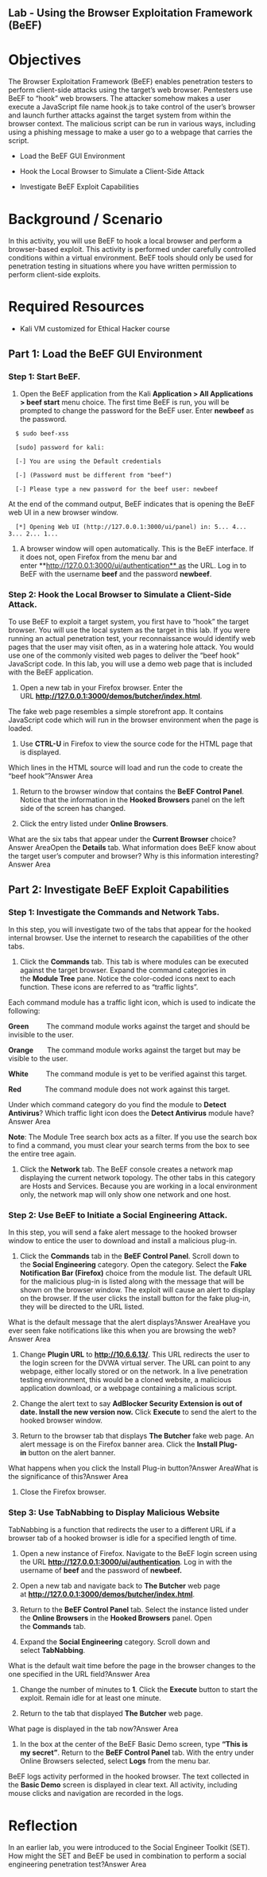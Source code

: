 ## Lab - Using the Browser Exploitation Framework (BeEF)

Objectives
==========

The Browser Exploitation Framework (BeEF) enables penetration testers to perform client-side attacks using the target’s web browser. Pentesters use BeEF to “hook” web browsers. The attacker somehow makes a user execute a JavaScript file name hook.js to take control of the user’s browser and launch further attacks against the target system from within the browser context. The malicious script can be run in various ways, including using a phishing message to make a user go to a webpage that carries the script.

*   Load the BeEF GUI Environment
    
*   Hook the Local Browser to Simulate a Client-Side Attack
    
*   Investigate BeEF Exploit Capabilities
    

Background / Scenario
=====================

In this activity, you will use BeEF to hook a local browser and perform a browser-based exploit. This activity is performed under carefully controlled conditions within a virtual environment. BeEF tools should only be used for penetration testing in situations where you have written permission to perform client-side exploits.

Required Resources
==================

*   Kali VM customized for Ethical Hacker course
    

Part 1: Load the BeEF GUI Environment
-------------------------------------

### Step 1: Start BeEF.

1.  Open the BeEF application from the Kali **Application > All Applications > beef start** menu choice. The first time BeEF is run, you will be prompted to change the password for the BeEF user. Enter **newbeef** as the password.
    

`   $ sudo beef-xss   `

`   [sudo] password for kali:   `

`   [-] You are using the Default credentials   `

`   [-] (Password must be different from "beef")   `

`   [-] Please type a new password for the beef user: newbeef   `

At the end of the command output, BeEF indicates that is opening the BeEF web UI in a new browser window.

`   [*] Opening Web UI (http://127.0.0.1:3000/ui/panel) in: 5... 4... 3... 2... 1...   `

1.  A browser window will open automatically. This is the BeEF interface. If it does not, open Firefox from the menu bar and enter **http://127.0.0.1:3000/ui/authentication** as the URL. Log in to BeEF with the username **beef** and the password **newbeef**.
    

### Step 2: Hook the Local Browser to Simulate a Client-Side Attack.

To use BeEF to exploit a target system, you first have to “hook” the target browser. You will use the local system as the target in this lab. If you were running an actual penetration test, your reconnaissance would identify web pages that the user may visit often, as in a watering hole attack. You would use one of the commonly visited web pages to deliver the “beef hook” JavaScript code. In this lab, you will use a demo web page that is included with the BeEF application.

1.  Open a new tab in your Firefox browser. Enter the URL **http://127.0.0.1:3000/demos/butcher/index.html**.
    

The fake web page resembles a simple storefront app. It contains JavaScript code which will run in the browser environment when the page is loaded.

1.  Use **CTRL-U** in Firefox to view the source code for the HTML page that is displayed.
    

Which lines in the HTML source will load and run the code to create the “beef hook”?Answer Area

1.  Return to the browser window that contains the **BeEF Control Panel**. Notice that the information in the **Hooked Browsers** panel on the left side of the screen has changed.
    
2.  Click the entry listed under **Online Browsers**.
    

What are the six tabs that appear under the **Current Browser** choice?Answer AreaOpen the **Details** tab. What information does BeEF know about the target user’s computer and browser? Why is this information interesting?Answer Area

Part 2: Investigate BeEF Exploit Capabilities
---------------------------------------------

### Step 1: Investigate the Commands and Network Tabs.

In this step, you will investigate two of the tabs that appear for the hooked internal browser. Use the internet to research the capabilities of the other tabs.

1.  Click the **Commands** tab. This tab is where modules can be executed against the target browser. Expand the command categories in the **Module Tree** pane. Notice the color-coded icons next to each function. These icons are referred to as “traffic lights”.
    

Each command module has a traffic light icon, which is used to indicate the following:

**Green**         The command module works against the target and should be invisible to the user.

**Orange**       The command module works against the target but may be visible to the user.

**White**         The command module is yet to be verified against this target.

**Red**            The command module does not work against this target.

Under which command category do you find the module to **Detect Antivirus**? Which traffic light icon does the **Detect Antivirus** module have?Answer Area

**Note**: The Module Tree search box acts as a filter. If you use the search box to find a command, you must clear your search terms from the box to see the entire tree again.

1.  Click the **Network** tab. The BeEF console creates a network map displaying the current network topology. The other tabs in this category are Hosts and Services. Because you are working in a local environment only, the network map will only show one network and one host.
    

### Step 2: Use BeEF to Initiate a Social Engineering Attack.

In this step, you will send a fake alert message to the hooked browser window to entice the user to download and install a malicious plug-in.

1.  Click the **Commands** tab in the **BeEF Control Panel**. Scroll down to the **Social Engineering** category. Open the category. Select the **Fake Notification Bar (Firefox)** choice from the module list. The default URL for the malicious plug-in is listed along with the message that will be shown on the browser window. The exploit will cause an alert to display on the browser. If the user clicks the install button for the fake plug-in, they will be directed to the URL listed.
    

What is the default message that the alert displays?Answer AreaHave you ever seen fake notifications like this when you are browsing the web?Answer Area

1.  Change **Plugin URL** to **http://10.6.6.13/**. This URL redirects the user to the login screen for the DVWA virtual server. The URL can point to any webpage, either locally stored or on the network. In a live penetration testing environment, this would be a cloned website, a malicious application download, or a webpage containing a malicious script.
    
2.  Change the alert text to say **AdBlocker Security Extension is out of date. Install the new version now.** Click **Execute** to send the alert to the hooked browser window.
    
3.  Return to the browser tab that displays **The Butcher** fake web page. An alert message is on the Firefox banner area. Click the **Install Plug-in** button on the alert banner.
    

What happens when you click the Install Plug-in button?Answer AreaWhat is the significance of this?Answer Area

1.  Close the Firefox browser.
    

### Step 3: Use TabNabbing to Display Malicious Website

TabNabbing is a function that redirects the user to a different URL if a browser tab of a hooked browser is idle for a specified length of time.

1.  Open a new instance of Firefox. Navigate to the BeEF login screen using the URL **http://127.0.0.1:3000/ui/authentication**. Log in with the username of **beef** and the password of **newbeef.**
    
2.  Open a new tab and navigate back to **The Butcher** web page at **http://127.0.0.1:3000/demos/butcher/index.html**.
    
3.  Return to the **BeEF Control Panel** tab. Select the instance listed under the **Online Browsers** in the **Hooked Browsers** panel. Open the **Commands** tab.
    
4.  Expand the **Social Engineering** category. Scroll down and select **TabNabbing**.
    

What is the default wait time before the page in the browser changes to the one specified in the URL field?Answer Area

1.  Change the number of minutes to **1**. Click the **Execute** button to start the exploit. Remain idle for at least one minute.
    
2.  Return to the tab that displayed **The Butcher** web page.
    

What page is displayed in the tab now?Answer Area

1.  In the box at the center of the BeEF Basic Demo screen, type **“This is my secret”**. Return to the **BeEF Control Panel** tab. With the entry under Online Browsers selected, select **Logs** from the menu bar.
    

BeEF logs activity performed in the hooked browser. The text collected in the **Basic Demo** screen is displayed in clear text. All activity, including mouse clicks and navigation are recorded in the logs.

Reflection
==========

In an earlier lab, you were introduced to the Social Engineer Toolkit (SET). How might the SET and BeEF be used in combination to perform a social engineering penetration test?Answer Area